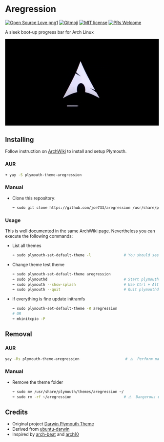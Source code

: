 # Aregression

[![Open Source Love png1](https://badges.frapsoft.com/os/v1/open-source.png?v=103)](https://opensource.org/) [![Gitmoji](https://img.shields.io/badge/gitmoji-%20😎-FFDD67.svg)](https://gitmoji.dev/) [![MIT license](https://img.shields.io/badge/License-MIT-blue.svg)](LICENSE) [![PRs Welcome](https://img.shields.io/badge/PRs-welcome-brightgreen.svg)](https://github.com/iesdevs/iedc/pulls)

A sleek boot-up progress bar for Arch Linux

![preview](preview.gif)

## Installing

Follow instruction on [ArchWiki](https://wiki.archlinux.org/title/plymouth) to install and setup Plymouth.

### AUR

```bash
➜ yay -S plymouth-theme-aregression
```

### Manual

- Clone this repository:

    ```bash
    ➜ sudo git clone https://github.com/joe733/aregression /usr/share/plymouth/themes/aregression
    ```

### Usage

This is well documented in the same ArchWiki page. Nevertheless you can execute the following commands:

- List all themes

    ```bash
    ➜ sudo plymouth-set-default-theme -l               # You should see aregression listed
    ```

- Change theme test theme

    ```bash
    ➜ sudo plymouth-set-default-theme aregression
    ➜ sudo plymouthd                                   # Start plymouthd
    ➜ sudo plymouth --show-splash                      # Use Ctrl + Alt + F6 to quit
    ➜ sudo plymouth --quit                             # Quit plymouthd
    ```

- If everything is fine update initramfs

    ```bash
    ➜ sudo plymouth-set-default-theme -R aregression
    # OR
    ➜ mkinitcpio -P
    ```

## Removal

### AUR

```bash
yay -Rs plymouth-theme-aregression                     # ⚠️  Perform manual removal after this
```

### Manual

- Remove the theme folder

    ```bash
    ➜ sudo mv /usr/share/plymouth/themes/aregression ~/
    ➜ sudo rm -rf ~/aregression                        # ⚠️  Dangerous command! Double check your directory
    ```

## Credits

- Original project [Darwin Plymouth Theme](https://www.gnome-look.org/content/show.php/Darwin+Plymouth?content=170649)
- Derived from [ubuntu-darwin](https://github.com/ashutoshgngwr/ubuntu-darwin)
- Inspired by [arch-beat](https://github.com/nenad/arch-beat) and [arch10](https://github.com/manilarome/plymouth-theme-arch10)
